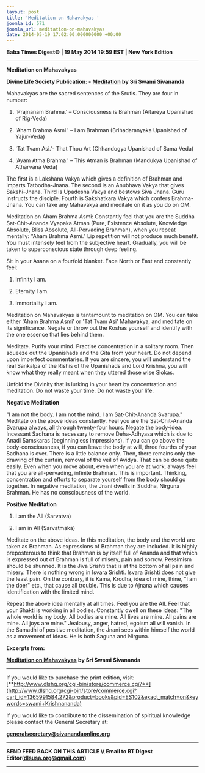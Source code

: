 ```yaml
---
layout: post
title: 'Meditation on Mahavakyas '
joomla_id: 571
joomla_url: meditation-on-mahavakyas
date: 2014-05-19 17:02:00.000000000 +00:00
---
```

  

**Baba Times Digest© | 19 May 2014 19:59 EST | New York Edition**



* * *

  

**Meditation on Mahavakyas**

**Divine Life Society Publication: -** [**Meditation**](http://www.sivanandaonline.org/public_html/?cmd=displaysection&section_id=1441&format=html) **by Sri Swami Sivananda**

Mahavakyas are the sacred sentences of the Srutis. They are four in number:

1. 'Prajnanam Brahma.' – Consciousness is Brahman (Aitareya Upanishad of Rig-Veda)

2. 'Aham Brahma Asmi.' – I am Brahman (Brihadaranyaka Upanishad of Yajur-Veda)

3. 'Tat Tvam Asi.'- That Thou Art (Chhandogya Upanishad of Sama Veda)

4. 'Ayam Atma Brahma.' – This Atman is Brahman (Mandukya Upanishad of Atharvana Veda)

The first is a Lakshana Vakya which gives a definition of Brahman and imparts Tatbodha-Jnana. The second is an Anubhava Vakya that gives Sakshi-Jnana. Third is Upadesha Vakya and bestows Siva Jnana. Guru instructs the disciple. Fourth is Sakshatkara Vakya which confers Brahma-Jnana. You can take any Mahavakya and meditate on it as you do on OM.

Meditation on Aham Brahma Asmi: Constantly feel that you are the Suddha Sat-Chit-Ananda Vyapaka Atman (Pure, Existence Absolute, Knowledge Absolute, Bliss Absolute, All-Pervading Brahman), when you repeat mentally: "Aham Brahma Asmi." Lip repetition will not produce much benefit. You must intensely feel from the subjective heart. Gradually, you will be taken to superconscious state through deep feeling.

Sit in your Asana on a fourfold blanket. Face North or East and constantly feel:

1. Infinity I am.

2. Eternity I am.

3. Immortality I am.

Meditation on Mahavakyas is tantamount to meditation on OM. You can take either 'Aham Brahma Asmi' or 'Tat Tvam Asi' Mahavakya, and meditate on its significance. Negate or throw out the Koshas yourself and identify with the one essence that lies behind them.

Meditate. Purify your mind. Practise concentration in a solitary room. Then squeeze out the Upanishads and the Gita from your heart. Do not depend upon imperfect commentaries. If you are sincere, you will understand the real Sankalpa of the Rishis of the Upanishads and Lord Krishna, you will know what they really meant when they uttered those wise Slokas.

Unfold the Divinity that is lurking in your heart by concentration and meditation. Do not waste your time. Do not waste your life.

**Negative Meditation**

"I am not the body. I am not the mind. I am Sat-Chit-Ananda Svarupa." Meditate on the above ideas constantly. Feel you are the Sat-Chit-Ananda Svarupa always, all through twenty-four hours. Negate the body-idea. Incessant Sadhana is necessary to remove Deha-Adhyasa which is due to Anadi Samskaras (beginningless impressions). If you can go above the body-consciousness, if you can leave the body at will, three fourths of your Sadhana is over. There is a little balance only. Then, there remains only the drawing of the curtain, removal of the veil of Avidya. That can be done quite easily. Even when you move about, even when you are at work, always feel that you are all-pervading, infinite Brahman. This is important. Thinking, concentration and efforts to separate yourself from the body should go together. In negative meditation, the Jnani dwells in Suddha, Nirguna Brahman. He has no consciousness of the world.

**Positive Meditation**

1. I am the All (Sarvatva)

2. I am in All (Sarvatmaka)

Meditate on the above ideas. In this meditation, the body and the world are taken as Brahman. As expressions of Brahman they are included. It is highly preposterous to think that Brahman is by itself full of Ananda and that which is expressed out of Brahman is full of misery, pain and sorrow. Pessimism should be shunned. It is the Jiva Srishti that is at the bottom of all pain and misery. There is nothing wrong in Isvara Srishti. Isvara Srishti does not give the least pain. On the contrary, it is Kama, Krodha, idea of mine, thine, "I am the doer" etc., that cause all trouble. This is due to Ajnana which causes identification with the limited mind.

Repeat the above idea mentally at all times. Feel you are the All. Feel that your Shakti is working in all bodies. Constantly dwell on these ideas: "The whole world is my body. All bodies are mine. All lives are mine. All pains are mine. All joys are mine." Jealousy, anger, hatred, egoism all will vanish. In the Samadhi of positive meditation, the Jnani sees within himself the world as a movement of ideas. He is both Saguna and Nirguna.

**Excerpts from:**

[**Meditation on Mahavakyas**](http://www.sivanandaonline.org/public_html/?cmd=displaysection&section_id=1441&format=html) **by Sri Swami Sivananda**



* * *  












If you would like to purchase the print edition, visit:   
 [**http://www.dlshq.org/cgi-bin/store/commerce.cgi?**](http://www.dlshq.org/cgi-bin/store/commerce.cgi?cart_id=1365991584.272&product=books&pid=ES102&exact_match=on&keywords=swami+Krishnananda)

If you would like to contribute to the dissemination of spiritual knowledge please contact the General Secretary at:

[**generalsecretary@sivanandaonline.org**](mailto:generalsecretary@sivanandaonline.org?subject=Contribution%20to%20Dissemination%20of%20Spiritual%20Knowledge)

* * *

**SEND FEED BACK ON THIS ARTICLE \\\ Email to BT Digest Editor[](mailto:dlsusa.org@gmail.com?subject=DLS%20Posts)(dlsusa.org@gmail.com)**

* * *

  
